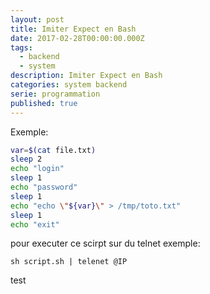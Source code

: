 ```yaml
---
layout: post
title: Imiter Expect en Bash
date: 2017-02-28T00:00:00.000Z
tags:
  - backend
  - system
description: Imiter Expect en Bash
categories: system backend
serie: programmation
published: true
---
```


Exemple:

````bash
var=$(cat file.txt)
sleep 2
echo "login"
sleep 1
echo "password"
sleep 1
echo "echo \"${var}\" > /tmp/toto.txt"
sleep 1
echo "exit"
````
pour executer ce scirpt sur du telnet exemple:

`sh script.sh | telenet @IP`

test
